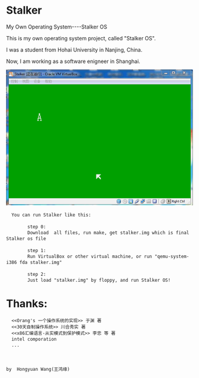 Stalker
=======

My Own Operating System----Stalker OS

This is my own operating system project, called "Stalker OS".

I was a student from Hohai University in Nanjing, China.

Now, I am working as a software enigneer in Shanghai.


![Screenshot](./screenshot/psb.gif)

      You can run Stalker like this:

            step 0:
            Download  all files, run make, get stalker.img which is final Stalker os file
            
            step 1:
            Run VirtualBox or other virtual machine, or run "qemu-system-i386 fda stalker.img"
            
            step 2:
            Just load "stalker.img" by floppy, and run Stalker OS! 
  



Thanks:
=======
      <<Orang's 一个操作系统的实现>> 于渊 著
      <<30天自制操作系统>> 川合秀实 著
      <<x86汇编语言-从实模式到保护模式>> 李忠 等 著
      intel comporation
      ...


	
	by  Hongyuan Wang(王鸿缘)


